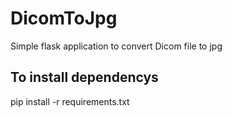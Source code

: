 # DicomToJpg
Simple flask application to convert Dicom file to jpg

## To install dependencys
pip install -r requirements.txt
